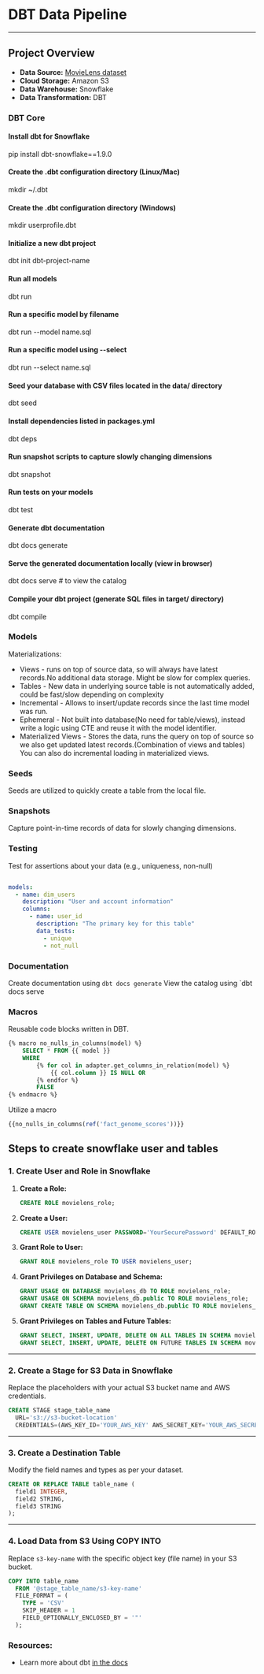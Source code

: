 # DBT Data Pipeline

---

## Project Overview

- **Data Source:** [MovieLens dataset](https://grouplens.org/datasets/movielens/)
- **Cloud Storage:** Amazon S3
- **Data Warehouse:** Snowflake
- **Data Transformation:** DBT

### DBT Core

#### Install dbt for Snowflake
pip install dbt-snowflake==1.9.0

#### Create the .dbt configuration directory (Linux/Mac)
mkdir ~/.dbt

#### Create the .dbt configuration directory (Windows)
mkdir userprofile\.dbt

#### Initialize a new dbt project
dbt init dbt-project-name

#### Run all models
dbt run

#### Run a specific model by filename
dbt run --model name.sql

#### Run a specific model using --select
dbt run --select name.sql

#### Seed your database with CSV files located in the data/ directory
dbt seed

#### Install dependencies listed in packages.yml
dbt deps

#### Run snapshot scripts to capture slowly changing dimensions
dbt snapshot

#### Run tests on your models
dbt test

#### Generate dbt documentation
dbt docs generate

#### Serve the generated documentation locally (view in browser)
dbt docs serve  # to view the catalog

#### Compile your dbt project (generate SQL files in target/ directory)
dbt compile

### Models

Materializations:
- Views -  runs on top of source data, so will always have latest records.No additional data storage. Might be slow for complex queries.
- Tables - New data in underlying source table is not automatically added, could be fast/slow depending on complexity
- Incremental - Allows to insert/update records since the last time model was run.
- Ephemeral - Not built into database(No need for table/views), instead write a logic using CTE and reuse it with the model identifier.
- Materialized Views - Stores the data, runs the query on top of source so we also get updated latest records.(Combination of views and tables)
		       You can also do incremental loading in materialized views.

### Seeds

Seeds are utilized to quickly create a table from the local file.

### Snapshots

Capture point-in-time records of data for slowly changing dimensions.

### Testing

Test for assertions about your data (e.g., uniqueness, non-null)
```yaml

models:
  - name: dim_users
    description: "User and account information"
    columns:
      - name: user_id
        description: "The primary key for this table"
        data_tests:
          - unique
          - not_null

```

### Documentation

Create documentation using `dbt docs generate`
View the catalog using `dbt docs serve

### Macros

Reusable code blocks written in DBT.
```sql
{% macro no_nulls_in_columns(model) %}
    SELECT * FROM {{ model }}
    WHERE
        {% for col in adapter.get_columns_in_relation(model) %}
            {{ col.column }} IS NULL OR
        {% endfor %}
        FALSE
{% endmacro %}

```
Utilize a macro 
```sql
{{no_nulls_in_columns(ref('fact_genome_scores'))}}

```
## Steps to create snowflake user and tables

### 1. Create User and Role in Snowflake

1. **Create a Role:**
    ```sql
    CREATE ROLE movielens_role;
    ```

2. **Create a User:**
    ```sql
    CREATE USER movielens_user PASSWORD='YourSecurePassword' DEFAULT_ROLE=movielens_role MUST_CHANGE_PASSWORD=TRUE;
    ```

3. **Grant Role to User:**
    ```sql
    GRANT ROLE movielens_role TO USER movielens_user;
    ```

4. **Grant Privileges on Database and Schema:**
    ```sql
    GRANT USAGE ON DATABASE movielens_db TO ROLE movielens_role;
    GRANT USAGE ON SCHEMA movielens_db.public TO ROLE movielens_role;
    GRANT CREATE TABLE ON SCHEMA movielens_db.public TO ROLE movielens_role;
    ```

5. **Grant Privileges on Tables and Future Tables:**
    ```sql
    GRANT SELECT, INSERT, UPDATE, DELETE ON ALL TABLES IN SCHEMA movielens_db.public TO ROLE movielens_role;
    GRANT SELECT, INSERT, UPDATE, DELETE ON FUTURE TABLES IN SCHEMA movielens_db.public TO ROLE movielens_role;
    ```

---

### 2. Create a Stage for S3 Data in Snowflake

Replace the placeholders with your actual S3 bucket name and AWS credentials.

```sql
CREATE STAGE stage_table_name 
  URL='s3://s3-bucket-location' 
  CREDENTIALS=(AWS_KEY_ID='YOUR_AWS_KEY' AWS_SECRET_KEY='YOUR_AWS_SECRET');
```

---

### 3. Create a Destination Table

Modify the field names and types as per your dataset.

```sql
CREATE OR REPLACE TABLE table_name (
  field1 INTEGER,
  field2 STRING,
  field3 STRING
);
```

---

### 4. Load Data from S3 Using COPY INTO

Replace `s3-key-name` with the specific object key (file name) in your S3 bucket.

```sql
COPY INTO table_name 
  FROM '@stage_table_name/s3-key-name' 
  FILE_FORMAT = (
    TYPE = 'CSV'
    SKIP_HEADER = 1
    FIELD_OPTIONALLY_ENCLOSED_BY = '"'
  );
```



### Resources:
- Learn more about dbt [in the docs](https://docs.getdbt.com/docs/introduction)

